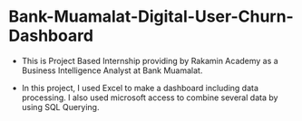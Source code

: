 # Bank-Muamalat-Digital-User-Churn-Dashboard
- This is Project Based Internship providing by Rakamin Academy as a Business Intelligence Analyst at Bank Muamalat.

- In this project, I used Excel to make a dashboard including data processing. I also used microsoft access to combine several data by using SQL Querying.
